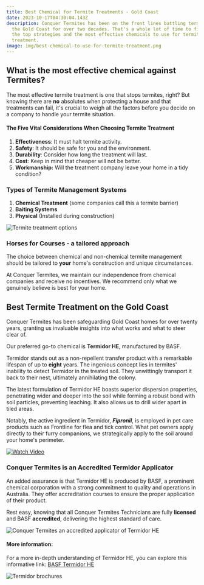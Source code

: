 ```yaml
---
title: Best Chemical for Termite Treatments - Gold Coast
date: 2023-10-17T04:30:04.143Z
description: Conquer Termites has been on the front lines battling termites on
  the Gold Coast for over two decades. That's a whole lot of time to figure out
  the top strategies and the most effective chemicals to use for termite
  treatment.
image: img/best-chemical-to-use-for-termite-treatment.png
---
```

## What is the most effective chemical against Termites?

The most effective termite treatment is one that stops termites, right? But knowing there are **no** absolutes when protecting a house and that treatments can fail, it's crucial to weigh all the factors before you decide on a company to handle your termite situation.

#### The Five Vital Considerations When Choosing Termite Treatment

1. **Effectiveness**: It must halt termite activity.
2. **Safety**: It should be safe for you and the environment.
3. **Durability**: Consider how long the treatment will last.
4. **Cost**: Keep in mind that cheaper will not be better.
5. **Workmanship:** Will the treatment company leave your home in a tidy condition? 

### Types of Termite Management Systems

1. **Chemical Treatment** (some companies call this a termite barrier)
2. **Baiting Systems**
3. **Physical** (Installed during construction)

![Termite treatment options](img/types-of-termite-management-system.jpg)

### Horses for Courses - a tailored approach

The choice between chemical and non-chemical termite management should be tailored to **your** home's construction and unique circumstances. 

At Conquer Termites, we maintain our independence from chemical companies and receive no incentives. We recommend only what we genuinely believe is best for your home.

## Best Termite Treatment on the Gold Coast

Conquer Termites has been safeguarding Gold Coast homes for over twenty years, granting us invaluable insights into what works and what to steer clear of. 

Our preferred go-to chemical is **Termidor HE**, manufactured by BASF.

Termidor stands out as a non-repellent transfer product with a remarkable lifespan of up to **eight** years. The ingenious concept lies in termites' inability to detect Termidor in the treated soil. They unwittingly transport it back to their nest, ultimately annihilating the colony.

The latest formulation of Termidor HE boasts superior dispersion properties, penetrating wider and deeper into the soil while forming a robust bond with soil particles, preventing leaching. It also allows us to drill wider apart in tiled areas. 

Notably, the active ingredient in Termidor, ***Fipronil***, is employed in pet care products such as Frontline for flea and tick control. What pet owners apply directly to their furry companions, we strategically apply to the soil around your home's perimeter.

[![Watch Video](https://img.youtube.com/vi/Z2doi9j6GA4/0.jpg)](https://www.youtube.com/watch?v=Z2doi9j6GA4)

### Conquer Termites is an Accredited Termidor Applicator

An added assurance is that Termidor HE is produced by BASF, a prominent chemical corporation with a strong commitment to quality and operations in Australia. They offer accreditation courses to ensure the proper application of their product.

Rest easy, knowing that all Conquer Termites Technicians are fully **licensed** and BASF **accredited**, delivering the highest standard of care.

![Conquer Termites an accredited applicator of Termidor HE](img/accredited-termidor-applicator.png)

#### More information:

For a more in-depth understanding of Termidor HE, you can explore this informative link: [BASF Termidor HE](https://pest-control.basf.com.au/products/termidor-he#how-it-works)

![Termidor brochures](img/basf-brochures.png)